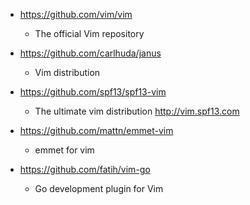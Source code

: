- https://github.com/vim/vim
  - The official Vim repository

- https://github.com/carlhuda/janus
  - Vim distribution
  
- https://github.com/spf13/spf13-vim
  - The ultimate vim distribution http://vim.spf13.com

- https://github.com/mattn/emmet-vim
  - emmet for vim
  
- https://github.com/fatih/vim-go
  - Go development plugin for Vim 

